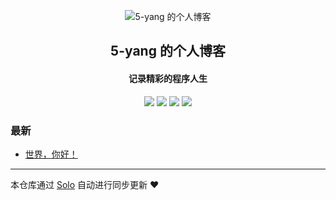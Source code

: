 <p align="center"><img alt="5-yang 的个人博客" src="https://static.b3log.org/images/brand/solo-32.png"></p><h2 align="center">
5-yang 的个人博客
</h2>

<h4 align="center">记录精彩的程序人生</h4>
<p align="center"><a title="5-yang 的个人博客" target="_blank" href="https://github.com/5-yang/solo-blog"><img src="https://img.shields.io/github/last-commit/5-yang/solo-blog.svg?style=flat-square&color=FF9900"></a>
<a title="GitHub repo size in bytes" target="_blank" href="https://github.com/5-yang/solo-blog"><img src="https://img.shields.io/github/repo-size/5-yang/solo-blog.svg?style=flat-square"></a>
<a title="Solo Version" target="_blank" href="https://github.com/b3log/solo/releases"><img src="https://img.shields.io/badge/solo-3.6.4-f1e05a.svg?style=flat-square&color=blueviolet"></a>
<a title="Hits" target="_blank" href="https://github.com/b3log/hits"><img src="https://hits.b3log.org/5-yang/solo-blog.svg"></a></p>

### 最新

* [世界，你好！](https://dev.lianbxgj.com/5yblog/5yblog/hello-solo)



---

本仓库通过 [Solo](https://github.com/b3log/solo) 自动进行同步更新 ❤️ 